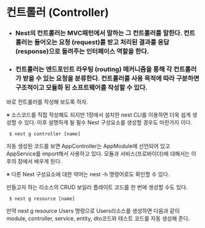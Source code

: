# 컨트롤러 (Controller)

- ### Nest의 컨트롤러는 MVC패턴에서 말하는 그 컨트롤러를 말한다. 컨트롤러는 들어오는 요청 (request)를 받고 처리된 결과를 응답 (response)으로 돌려주는 인터페이스 역할을 한다.

- ### 컨트롤러는 엔드포인트 라우팅 (routing) 메커니즘을 통해 각 컨트롤러가 받을 수 있는 요청을 분류한다. 컨트롤러를 사용 목적에 따라 구분하면 구조적이고 모듈화 된 소프트웨어를 작성할 수 있다.

바로 컨트롤러를 작성해 보도록 하자.

※ 소스코드를 직접 작성해도 되지만 1장에서 설치한 nest CLI를 이용하면 더욱 쉽게 생성할 수 있다. 이후 설명하게 될 필수 Nest 구성요소를 생성할 경우도 마찬가지 이다.

<code> $ nest g controller [name] </code>

자동 생성된 코드를 보면 AppController는 AppModule에 선언되어 있고 AppService를 import해서 사용하고 있다. 모듈과 서비스(프로바이더)에 대해서는 이후의 장에서 배우게 된다.

※ 다른 Nest 구성요소에 대한 약어는 nest -h 명령어로도 확인할 수 있다.

만들고자 하는 리소스의 CRUD 보일러 플레이트 코드를 한 번에 생성할 수도 있다.

<code> $ nest g resource [name] </code>

만약 nest g resource Users 명령으로 Users리소스를 생성하면 다음과 같이 module, controller, service, entity, dto코드와 테스트 코드를 자동 생성해 준다.
